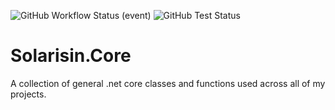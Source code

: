 ![GitHub Workflow Status (event)](https://img.shields.io/github/workflow/status/solarisin/core/CI?event=push&style=for-the-badge)
![GitHub Test Status](https://camo.githubusercontent.com/93b3d20662d846d0e8fdfce42e204e13d623acce3edf57bc501aac29732e3660/68747470733a2f2f696d672e736869656c64732e696f2f62616467652f74657374732d254532253943253934253230323425323025453225394325393625323030253230254532253945253946253230302d627269676874677265656e3f7374796c653d666f722d7468652d6261646765)

# Solarisin.Core
A collection of general .net core classes and functions used across all of my projects.

